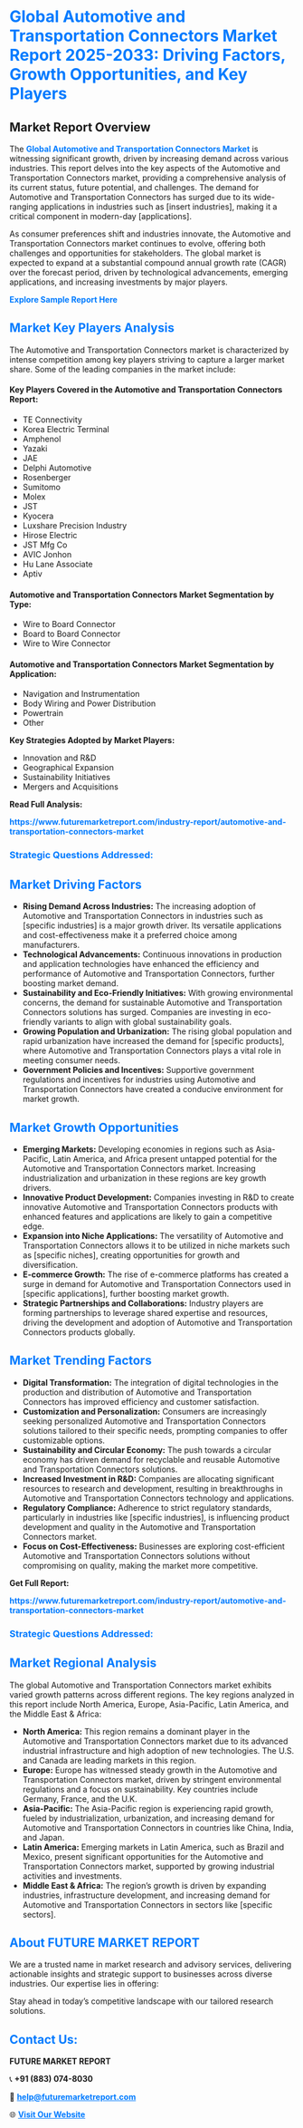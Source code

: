 <h1 style="color: #007BFF;">Global Automotive and Transportation Connectors Market Report 2025-2033: Driving Factors, Growth Opportunities, and Key Players</h1>

<section id="overview">
<h2>Market Report Overview</h2>
<p>The <a href="https://www.futuremarketreport.com/industry-report/automotive-and-transportation-connectors-market" style="color: #007BFF; text-decoration: none;"><strong>Global Automotive and Transportation Connectors Market</strong></a> is witnessing significant growth, driven by increasing demand across various industries. This report delves into the key aspects of the Automotive and Transportation Connectors market, providing a comprehensive analysis of its current status, future potential, and challenges. The demand for Automotive and Transportation Connectors has surged due to its wide-ranging applications in industries such as [insert industries], making it a critical component in modern-day [applications].</p>
<p>As consumer preferences shift and industries innovate, the Automotive and Transportation Connectors market continues to evolve, offering both challenges and opportunities for stakeholders. The global market is expected to expand at a substantial compound annual growth rate (CAGR) over the forecast period, driven by technological advancements, emerging applications, and increasing investments by major players.</p>
</section>

<section id="overview">
<p><a href="https://www.futuremarketreport.com/request-sample/reportId=115890" style="color: #007BFF; text-decoration: none;"><strong>Explore Sample Report Here</strong></a></p>
</section>

<section id="key-players">
<h2 style="color: #007BFF;">Market Key Players Analysis</h2>
<p>The Automotive and Transportation Connectors market is characterized by intense competition among key players striving to capture a larger market share. Some of the leading companies in the market include:</p>
<h4>Key Players Covered in the Automotive and Transportation Connectors Report:</h4>
<ul><li>TE Connectivity</li><li>Korea Electric Terminal</li><li>Amphenol</li><li>Yazaki</li><li>JAE</li><li>Delphi Automotive</li><li>Rosenberger</li><li>Sumitomo</li><li>Molex</li><li>JST</li><li>Kyocera</li><li>Luxshare Precision Industry</li><li>Hirose Electric</li><li>JST Mfg Co</li><li>AVIC Jonhon</li><li>Hu Lane Associate</li><li>Aptiv</li></ul>
<h4>Automotive and Transportation Connectors Market Segmentation by Type:</h4>
<ul><li>Wire to Board Connector</li><li>Board to Board Connector</li><li>Wire to Wire Connector</li></ul>

<h4>Automotive and Transportation Connectors Market Segmentation by Application:</h4>
<ul><li>Navigation and Instrumentation</li><li>Body Wiring and Power Distribution</li><li>Powertrain</li><li>Other</li></ul>
<p><strong>Key Strategies Adopted by Market Players:</strong></p>
<ul>
<li>Innovation and R&D</li>
<li>Geographical Expansion</li>
<li>Sustainability Initiatives</li>
<li>Mergers and Acquisitions</li>
</ul>
</section>

<section>
<p><strong>Read Full Analysis: </strong></p><a href="https://www.futuremarketreport.com/industry-report/automotive-and-transportation-connectors-market" style="color: #007BFF; text-decoration: none;"><strong>https://www.futuremarketreport.com/industry-report/automotive-and-transportation-connectors-market</strong></a>
<h3 style="color: #007BFF;">Strategic Questions Addressed:</h3>
</section>

<section id="driving-factors">
<h2 style="color: #007BFF;">Market Driving Factors</h2>
<ul>
<li><strong>Rising Demand Across Industries:</strong> The increasing adoption of Automotive and Transportation Connectors in industries such as [specific industries] is a major growth driver. Its versatile applications and cost-effectiveness make it a preferred choice among manufacturers.</li>
<li><strong>Technological Advancements:</strong> Continuous innovations in production and application technologies have enhanced the efficiency and performance of Automotive and Transportation Connectors, further boosting market demand.</li>
<li><strong>Sustainability and Eco-Friendly Initiatives:</strong> With growing environmental concerns, the demand for sustainable Automotive and Transportation Connectors solutions has surged. Companies are investing in eco-friendly variants to align with global sustainability goals.</li>
<li><strong>Growing Population and Urbanization:</strong> The rising global population and rapid urbanization have increased the demand for [specific products], where Automotive and Transportation Connectors plays a vital role in meeting consumer needs.</li>
<li><strong>Government Policies and Incentives:</strong> Supportive government regulations and incentives for industries using Automotive and Transportation Connectors have created a conducive environment for market growth.</li>
</ul>
</section>

<section id="growth-opportunities">
<h2 style="color: #007BFF;">Market Growth Opportunities</h2>
<ul>
<li><strong>Emerging Markets:</strong> Developing economies in regions such as Asia-Pacific, Latin America, and Africa present untapped potential for the Automotive and Transportation Connectors market. Increasing industrialization and urbanization in these regions are key growth drivers.</li>
<li><strong>Innovative Product Development:</strong> Companies investing in R&D to create innovative Automotive and Transportation Connectors products with enhanced features and applications are likely to gain a competitive edge.</li>
<li><strong>Expansion into Niche Applications:</strong> The versatility of Automotive and Transportation Connectors allows it to be utilized in niche markets such as [specific niches], creating opportunities for growth and diversification.</li>
<li><strong>E-commerce Growth:</strong> The rise of e-commerce platforms has created a surge in demand for Automotive and Transportation Connectors used in [specific applications], further boosting market growth.</li>
<li><strong>Strategic Partnerships and Collaborations:</strong> Industry players are forming partnerships to leverage shared expertise and resources, driving the development and adoption of Automotive and Transportation Connectors products globally.</li>
</ul>
</section>

<section id="trending-factors">
<h2 style="color: #007BFF;">Market Trending Factors</h2>
<ul>
<li><strong>Digital Transformation:</strong> The integration of digital technologies in the production and distribution of Automotive and Transportation Connectors has improved efficiency and customer satisfaction.</li>
<li><strong>Customization and Personalization:</strong> Consumers are increasingly seeking personalized Automotive and Transportation Connectors solutions tailored to their specific needs, prompting companies to offer customizable options.</li>
<li><strong>Sustainability and Circular Economy:</strong> The push towards a circular economy has driven demand for recyclable and reusable Automotive and Transportation Connectors solutions.</li>
<li><strong>Increased Investment in R&D:</strong> Companies are allocating significant resources to research and development, resulting in breakthroughs in Automotive and Transportation Connectors technology and applications.</li>
<li><strong>Regulatory Compliance:</strong> Adherence to strict regulatory standards, particularly in industries like [specific industries], is influencing product development and quality in the Automotive and Transportation Connectors market.</li>
<li><strong>Focus on Cost-Effectiveness:</strong> Businesses are exploring cost-efficient Automotive and Transportation Connectors solutions without compromising on quality, making the market more competitive.</li>
</ul>
</section>

<section>
<p><strong>Get Full Report: </strong></p><a href="https://www.futuremarketreport.com/industry-report/automotive-and-transportation-connectors-market" style="color: #007BFF; text-decoration: none;"><strong>https://www.futuremarketreport.com/industry-report/automotive-and-transportation-connectors-market</strong></a>
<h3 style="color: #007BFF;">Strategic Questions Addressed:</h3>
</section>


<section id="regional-analysis">
<h2 style="color: #007BFF;">Market Regional Analysis</h2>
<p>The global Automotive and Transportation Connectors market exhibits varied growth patterns across different regions. The key regions analyzed in this report include North America, Europe, Asia-Pacific, Latin America, and the Middle East & Africa:</p>
<ul>
<li><strong>North America:</strong> This region remains a dominant player in the Automotive and Transportation Connectors market due to its advanced industrial infrastructure and high adoption of new technologies. The U.S. and Canada are leading markets in this region.</li>
<li><strong>Europe:</strong> Europe has witnessed steady growth in the Automotive and Transportation Connectors market, driven by stringent environmental regulations and a focus on sustainability. Key countries include Germany, France, and the U.K.</li>
<li><strong>Asia-Pacific:</strong> The Asia-Pacific region is experiencing rapid growth, fueled by industrialization, urbanization, and increasing demand for Automotive and Transportation Connectors in countries like China, India, and Japan.</li>
<li><strong>Latin America:</strong> Emerging markets in Latin America, such as Brazil and Mexico, present significant opportunities for the Automotive and Transportation Connectors market, supported by growing industrial activities and investments.</li>
<li><strong>Middle East & Africa:</strong> The region’s growth is driven by expanding industries, infrastructure development, and increasing demand for Automotive and Transportation Connectors in sectors like [specific sectors].</li>
</ul>
</section>

<footer>
<h2 style="color: #007BFF;">About FUTURE MARKET REPORT</h2>
<p>We are a trusted name in market research and advisory services, delivering actionable insights and strategic support to businesses across diverse industries. Our expertise lies in offering:</p>

<p>Stay ahead in today’s competitive landscape with our tailored research solutions.</p>

<h2 style="color: #007BFF;">Contact Us:</h2>
<p><strong>FUTURE MARKET REPORT</strong></p>
<p>📞 <strong>+91 (883) 074-8030</strong></p>
<p>📧 <strong><a href="mailto:help@futuremarketreport.com" style="color: #007BFF;">help@futuremarketreport.com</a></strong></p>
<p>🌐 <strong><a href="https://www.futuremarketreport.com/" style="color: #007BFF;">Visit Our Website</a></strong></p>
</footer>